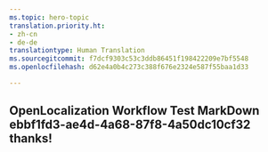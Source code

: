 ```yaml
---
ms.topic: hero-topic
translation.priority.ht:
- zh-cn
- de-de
translationtype: Human Translation
ms.sourcegitcommit: f7dcf9303c53c3ddb86451f198422209e7bf5548
ms.openlocfilehash: d62e4a0b4c273c388f676e2324e587f55baa1d33

---
```

## OpenLocalization Workflow Test MarkDown ebbf1fd3-ae4d-4a68-87f8-4a50dc10cf32 thanks!



<!--HONumber=Sep16_HO1-->


